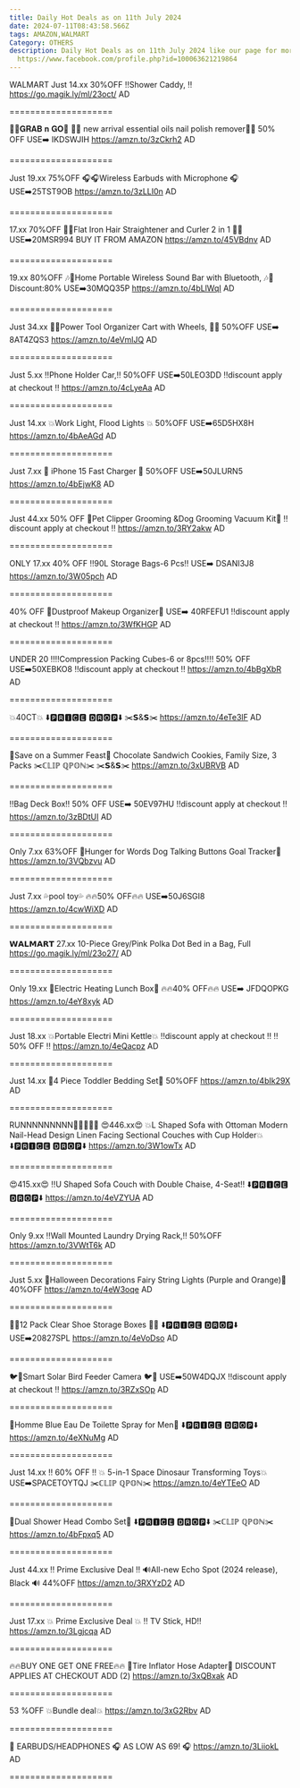 ```yaml
---
title: Daily Hot Deals as on 11th July 2024
date: 2024-07-11T08:43:58.566Z
tags: AMAZON,WALMART
Category: OTHERS
description: Daily Hot Deals as on 11th July 2024 like our page for more details
  https://www.facebook.com/profile.php?id=100063621219864
---
```

WALMART 
Just 14.xx 
30%OFF 
‼️Shower Caddy, ‼️
https://go.magik.ly/ml/23oct/
AD

\====================

🏃‍♀️𝐆𝐑𝐀𝐁 𝐧 𝐆𝐎🏃
💅💅 new arrival essential oils nail polish remover💅💅
50% OFF
USE➡️ IKDSWJIH 
https://amzn.to/3zCkrh2
AD

\====================

Just 19.xx
75%OFF
🎧🎧Wireless Earbuds with 
Microphone 🎧
USE➡️25TST9OB
https://amzn.to/3zLLI0n
AD

\====================

17.xx
70%OFF
💞💞Flat Iron Hair Straightener and Curler 2 in 1 💞💞
USE➡️20MSR994
BUY IT FROM AMAZON
https://amzn.to/45VBdnv
AD

\====================

19.xx
80%OFF
🎶🎵Home Portable Wireless Sound Bar with Bluetooth, 🎶🎵
Discount:80%
USE➡️30MQQ35P
https://amzn.to/4bLlWqI
AD

\====================

Just 34.xx
🔩🔧Power Tool Organizer Cart with Wheels, 🔩🔧
50%OFF
USE➡️ 8AT4ZQS3
https://amzn.to/4eVmlJQ
AD

\====================

Just 5.xx
‼️Phone Holder Car,‼️
50%OFF
USE➡️50LEO3DD
‼️discount apply at checkout ‼️
https://amzn.to/4cLyeAa
AD

\====================

Just 14.xx
 💥Work Light, Flood Lights 💥
50%OFF
USE➡️65D5HX8H
https://amzn.to/4bAeAGd
AD

\====================

Just 7.xx
🔌 iPhone 15 Fast Charger 🔌
50%OFF
USE➡️50JLURN5
https://amzn.to/4bEjwK8
AD

\====================

Just 44.xx
50% OFF
 🐶Pet Clipper Grooming &Dog Grooming Vacuum Kit🐶
‼️discount apply at checkout ‼️
https://amzn.to/3RY2akw
AD

\====================

ONLY 17.xx
40% OFF 
‼️90L Storage Bags-6 Pcs‼️
USE➡️ DSANI3J8
https://amzn.to/3W05pch
AD

\====================

40% OFF 
💓Dustproof Makeup Organizer💓
USE➡️ 40RFEFU1 
‼️discount apply at checkout ‼️
https://amzn.to/3WfKHGP
AD

\====================

UNDER 20 
‼️‼️Compression Packing Cubes-6 or 8pcs‼️‼️
50% OFF
USE➡️50XEBKO8 
‼️discount apply at checkout ‼️
https://amzn.to/4bBgXbR
AD

\====================

💥40CT💥
⬇️🅿🆁🅸🅲🅴 🅳🆁🅾🅿⬇️
✂️𝗦&𝗦✂️
https://amzn.to/4eTe3lF
AD

\====================

🍪Save on a Summer Feast🍪
Chocolate Sandwich Cookies, Family Size, 3 Packs
✂️ℂ𝕃𝕀ℙ ℚℙ𝕆ℕ✂️
✂️𝗦&𝗦✂️
https://amzn.to/3xUBRVB
AD

\====================

‼️Bag Deck Box‼️
50% OFF
USE➡️ 50EV97HU 
‼️discount apply at checkout ‼️
https://amzn.to/3zBDtUI
AD

\====================

Only 7.xx
63%OFF
💜Hunger for Words Dog Talking Buttons Goal Tracker💜
https://amzn.to/3VQbzvu
AD

\====================

Just 7.xx
💦pool toy💦
🔥🔥50% OFF🔥🔥
USE➡️50J6SGI8 
https://amzn.to/4cwWiXD
AD

\====================

𝗪𝗔𝗟𝗠𝗔𝗥𝗧 
27.xx 
10-Piece Grey/Pink Polka Dot Bed in a Bag, Full
https://go.magik.ly/ml/23o27/
AD

\====================

Only 19.xx
🍱Electric Heating Lunch Box🍱
🔥🔥40% OFF🔥🔥
USE➡️ JFDQOPKG 
https://amzn.to/4eY8xyk
AD

\====================

Just 18.xx
💥Portable Electri Mini Kettle💥
‼️discount apply at checkout ‼️
‼️ 50% OFF ‼️
https://amzn.to/4eQacpz
AD

\====================

Just 14.xx
🎀4 Piece Toddler Bedding Set🎀
50%OFF
https://amzn.to/4bIk29X
AD

\====================

RUNNNNNNNNN🏃‍♀️🏃🏃‍♀️
😍446.xx😍
💥L Shaped Sofa with Ottoman Modern Nail-Head Design Linen Facing Sectional Couches with Cup Holder💥
⬇️🅿🆁🅸🅲🅴 🅳🆁🅾🅿⬇️
https://amzn.to/3W1owTx
AD

\====================

😍415.xx😍
‼️U Shaped Sofa Couch with Double Chaise, 4-Seat‼️
⬇️🅿🆁🅸🅲🅴 🅳🆁🅾🅿⬇️
https://amzn.to/4eVZYUA
AD

\====================

Only 9.xx
‼️Wall Mounted Laundry Drying Rack,‼️
 50%OFF
https://amzn.to/3VWtT6k
AD

\====================

Just 5.xx
   🦇Halloween Decorations Fairy String Lights (Purple and Orange)🦇
40%OFF
https://amzn.to/4eW3oqe
AD

\====================

👟👟12 Pack Clear Shoe Storage 
Boxes 👟👟
⬇️🅿🆁🅸🅲🅴 🅳🆁🅾🅿⬇️
 USE➡️20827SPL
https://amzn.to/4eVoDso
AD

\====================

🐦🐧Smart Solar Bird Feeder 
Camera 🐦🐧
USE➡️50W4DQJX
‼️discount apply at checkout ‼️
https://amzn.to/3RZxSOp
AD

\====================

💙Homme Blue Eau De Toilette Spray for Men💙
⬇️🅿🆁🅸🅲🅴 🅳🆁🅾🅿⬇️
https://amzn.to/4eXNuMg
AD

\====================

Just 14.xx
‼️ 60% OFF ‼️
💥  5-in-1 Space Dinosaur Transforming Toys💥
 USE➡️SPACETOYTQJ 
✂️ℂ𝕃𝕀ℙ ℚℙ𝕆ℕ✂️
https://amzn.to/4eYTEeO
AD

\====================

🚿Dual Shower Head Combo Set🚿
⬇️🅿🆁🅸🅲🅴 🅳🆁🅾🅿⬇️
✂️ℂ𝕃𝕀ℙ ℚℙ𝕆ℕ✂️
https://amzn.to/4bFpxq5
AD

\====================

Just 44.xx
‼️ Prime Exclusive Deal ‼️
🔊All-new  Echo Spot (2024 release), Black 🔊
44%OFF
https://amzn.to/3RXYzD2
AD 

\====================

Just 17.xx
💥 Prime Exclusive Deal 💥
‼️ TV Stick, HD‼️
https://amzn.to/3Lgjcqa
AD

\====================

🔥🔥BUY ONE GET ONE FREE🔥🔥
🌟Tire Inflator Hose Adapter🌟
DISCOUNT APPLIES AT CHECKOUT 
ADD (2) 
https://amzn.to/3xQBxak
AD

\====================

53 %OFF
💥Bundle deal💥
https://amzn.to/3xG2Rbv
AD

\====================

🍎 EARBUDS/HEADPHONES 🎧 AS LOW AS 69! 🎧
https://amzn.to/3LiiokL
AD

\====================